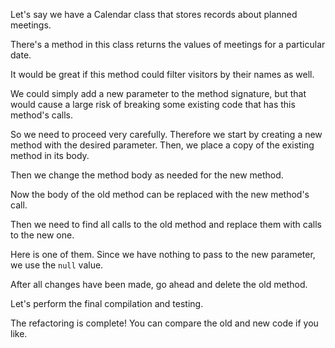 Let's say we have a Calendar class that stores records about planned meetings.

There's a method in this class returns the values of meetings for a particular date.

It would be great if this method could filter visitors by their names as well.

We could simply add a new parameter to the method signature, but that would cause a large risk of breaking some existing code that has this method's calls.

So we need to proceed very carefully. Therefore we start by creating a new method with the desired parameter. Then, we place a copy of the existing method in its body.

Then we change the method body as needed for the new method.

Now the body of the old method can be replaced with the new method's call.

Then we need to find all calls to the old method and replace them with calls to the new one.

Here is one of them. Since we have nothing to pass to the new parameter, we use the <code>null</code> value.

After all changes have been made, go ahead and delete the old method.

Let's perform the final compilation and testing.

The refactoring is complete! You can compare the old and new code if you like.
